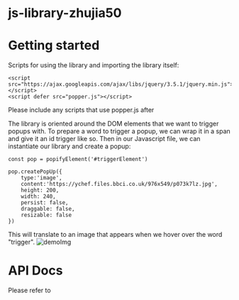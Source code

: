 # js-library-zhujia50

# Getting started

Scripts for using the library and importing the library itself:
```
<script src="https://ajax.googleapis.com/ajax/libs/jquery/3.5.1/jquery.min.js"></script>
<script defer src="popper.js"></script>
```
Please include any scripts that use popper.js after

The library is oriented around the DOM elements that we want to trigger popups with. To prepare a word to trigger a popup, we can wrap it in a span and give it an id <span id=triggerElement>trigger</span> like so.
Then in our Javascript file, we can instantiate our library and create a popup:
```
const pop = popifyElement('#triggerElement')

pop.createPopUp({
    type:'image',
    content:'https://ychef.files.bbci.co.uk/976x549/p073k7lz.jpg',
    height: 200, 
    width: 240,
    persist: false,
    draggable: false,
    resizable: false
})
```

This will translate to an image that appears when we hover over the word "trigger".
![demoImg](https://i.ibb.co/Lrcmh7h/sampleforreadme.jpg)

# API Docs
Please refer to